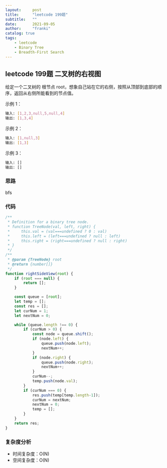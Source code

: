 ```yaml
---
layout:     post
title:      "leetcode 199题"
subtitle:   ""
date:       2021-09-05
author:     "franki"
catalog: true
tags:
    - leetcode
    - Binary Tree
    - Breadth-First Search
---
```


## leetcode 199题 二叉树的右视图

给定一个二叉树的 根节点 root，想象自己站在它的右侧，按照从顶部到底部的顺序，返回从右侧所能看到的节点值。

示例 1：

```bash
输入: [1,2,3,null,5,null,4]
输出: [1,3,4]
```

示例 2：

```bash
输入: [1,null,3]
输出: [1,3]
```

示例 3：

```bash
输入: []
输出: []
```

### 思路

bfs

### 代码

```js
/**
 * Definition for a binary tree node.
 * function TreeNode(val, left, right) {
 *     this.val = (val===undefined ? 0 : val)
 *     this.left = (left===undefined ? null : left)
 *     this.right = (right===undefined ? null : right)
 * }
 */
/**
 * @param {TreeNode} root
 * @return {number[]}
 */
function rightSideView(root) {
    if (root === null) {
        return [];
    }

    const queue = [root];
    let temp = [];
    const res = [];
    let curNum = 1;
    let nextNum = 0;

    while (queue.length !== 0) {
        if (curNum > 0) {
            const node = queue.shift();
            if (node.left) {
                queue.push(node.left);
                nextNum++;
            }
            if (node.right) {
                queue.push(node.right);
                nextNum++;
            }
            curNum--;
            temp.push(node.val);
        }
        if (curNum === 0) {
            res.push(temp[temp.length-1]);
            curNum = nextNum;
            nextNum = 0;
            temp = [];
        }
    }
    return res;
}
```

### 复杂度分析

- 时间复杂度：O(N)
- 空间复杂度：O(N)
